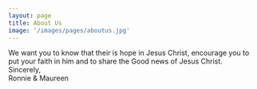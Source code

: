 ```yaml
---
layout: page
title: About Us
image: '/images/pages/aboutus.jpg'
---
```


We want you to know that their is hope in Jesus Christ, encourage you to put your faith in him and to share the Good news of Jesus Christ. <br>
Sincerely,<br>
Ronnie & Maureen
